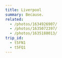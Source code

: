 ```yaml
---
title: Liverpool
summary: Because.
related:
  - /photos/1634926907/
  - /photos/1635072397/
  - /photos/1635188013/
trip_id:
  - t5FN1
  - t5FQ1
---
```

